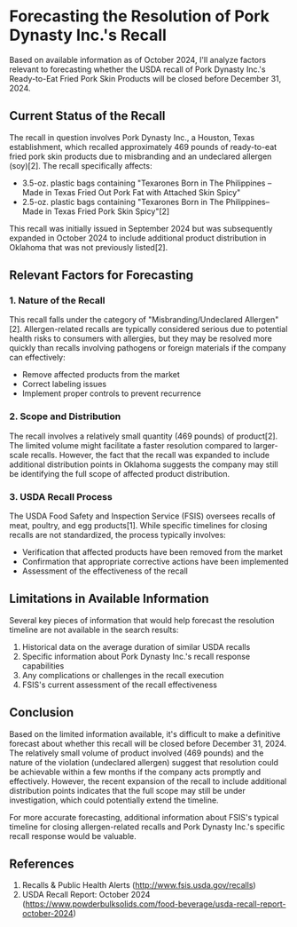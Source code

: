 # Forecasting the Resolution of Pork Dynasty Inc.'s Recall

Based on available information as of October 2024, I'll analyze factors relevant to forecasting whether the USDA recall of Pork Dynasty Inc.'s Ready-to-Eat Fried Pork Skin Products will be closed before December 31, 2024.

## Current Status of the Recall

The recall in question involves Pork Dynasty Inc., a Houston, Texas establishment, which recalled approximately 469 pounds of ready-to-eat fried pork skin products due to misbranding and an undeclared allergen (soy)[2]. The recall specifically affects:

- 3.5-oz. plastic bags containing "Texarones Born in The Philippines – Made in Texas Fried Out Pork Fat with Attached Skin Spicy"
- 2.5-oz. plastic bags containing "Texarones Born in The Philippines– Made in Texas Fried Pork Skin Spicy"[2]

This recall was initially issued in September 2024 but was subsequently expanded in October 2024 to include additional product distribution in Oklahoma that was not previously listed[2].

## Relevant Factors for Forecasting

### 1. Nature of the Recall

This recall falls under the category of "Misbranding/Undeclared Allergen"[2]. Allergen-related recalls are typically considered serious due to potential health risks to consumers with allergies, but they may be resolved more quickly than recalls involving pathogens or foreign materials if the company can effectively:
- Remove affected products from the market
- Correct labeling issues
- Implement proper controls to prevent recurrence

### 2. Scope and Distribution

The recall involves a relatively small quantity (469 pounds) of product[2]. The limited volume might facilitate a faster resolution compared to larger-scale recalls. However, the fact that the recall was expanded to include additional distribution points in Oklahoma suggests the company may still be identifying the full scope of affected product distribution.

### 3. USDA Recall Process

The USDA Food Safety and Inspection Service (FSIS) oversees recalls of meat, poultry, and egg products[1]. While specific timelines for closing recalls are not standardized, the process typically involves:
- Verification that affected products have been removed from the market
- Confirmation that appropriate corrective actions have been implemented
- Assessment of the effectiveness of the recall

## Limitations in Available Information

Several key pieces of information that would help forecast the resolution timeline are not available in the search results:

1. Historical data on the average duration of similar USDA recalls
2. Specific information about Pork Dynasty Inc.'s recall response capabilities
3. Any complications or challenges in the recall execution
4. FSIS's current assessment of the recall effectiveness

## Conclusion

Based on the limited information available, it's difficult to make a definitive forecast about whether this recall will be closed before December 31, 2024. The relatively small volume of product involved (469 pounds) and the nature of the violation (undeclared allergen) suggest that resolution could be achievable within a few months if the company acts promptly and effectively. However, the recent expansion of the recall to include additional distribution points indicates that the full scope may still be under investigation, which could potentially extend the timeline.

For more accurate forecasting, additional information about FSIS's typical timeline for closing allergen-related recalls and Pork Dynasty Inc.'s specific recall response would be valuable.

## References

1. Recalls & Public Health Alerts (http://www.fsis.usda.gov/recalls)
2. USDA Recall Report: October 2024 (https://www.powderbulksolids.com/food-beverage/usda-recall-report-october-2024)
